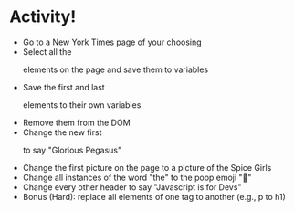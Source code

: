 # Activity!

* Go to a New York Times page of your choosing
* Select all the <p> elements on the page and save them to variables
* Save the first and last <p> elements to their own variables
* Remove them from the DOM
* Change the new first <p> to say "Glorious Pegasus"
* Change the first picture on the page to a picture of the Spice Girls
* Change all instances of the word "the" to the poop emoji "💩"
* Change every other header to say "Javascript is for Devs"
* Bonus (Hard): replace all elements of one tag to another (e.g., p to h1)

